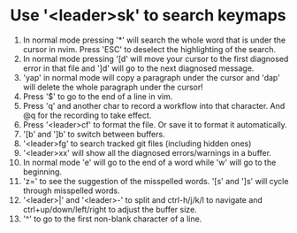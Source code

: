 # Use '\<leader>sk' to search keymaps

1. In normal mode pressing '\*' will search the whole word that is under the cursor
   in nvim. Press 'ESC' to deselect the highlighting of the search.
2. In normal mode pressing '\[d' will move your cursor to the first diagnosed
   error in that file and '\]d' will go to the next diagnosed message.
3. 'yap' in normal mode will copy a paragraph under the cursor and 'dap' will delete
   the whole paragraph under the cursor!
4. Press '$' to go to the end of a line in vim.
5. Press 'q' and another char to record a workflow into that character. And @q for
   the recording to take effect.
6. Press '\<leader>cf' to format the file. Or save it to format it automatically.
7. '\[b' and '\]b' to switch between buffers.
8. '\<leader>fg' to search tracked git files (including hidden ones)
9. '\<leader>xx' will show all the diagnosed errors/warnings in a buffer.
10. In normal mode 'e' will go to the end of a word while 'w' will go to the
    beginning.
11. 'z=' to see the suggestion of the misspelled words. '\[s' and '\]s' will
    cycle through misspelled words.
12. '\<leader>|' and '\<leader>-' to split and ctrl-h/j/k/l to navigate and
    ctrl+up/down/left/right to adjust the buffer size.
13. '^' to go to the first non-blank character of a line.
